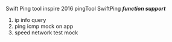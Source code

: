 Swift Ping tool inspire 2016 pingTool
SwiftPing
***function support*** 
1. ip info query
2. ping icmp mock on app 
3. speed network test mock 
   
